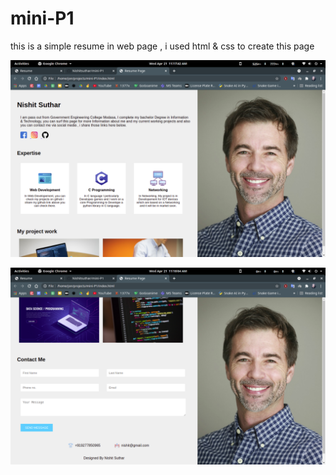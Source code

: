 # mini-P1
this is a simple resume in web page , i used html & css to create this page

![Screenshot_1](https://github.com/Nishitsuthar/mini-P1/blob/main/images/demo1.png)


![Screenshot_2](https://github.com/Nishitsuthar/mini-P1/blob/main/images/demo2.png)
